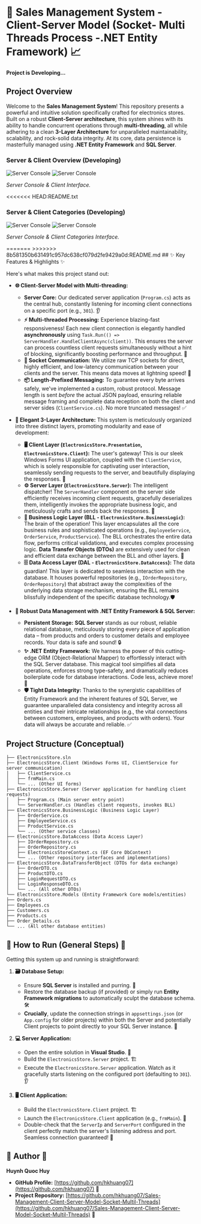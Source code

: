 # 🚀 Sales Management System - Client-Server Model (Socket- Multi Threads Process -.NET Entity Framework) 📈
**Project is Developing...**
## Project Overview

Welcome to the **Sales Management System**! This repository presents a powerful and intuitive solution specifically crafted for electronics stores. Built on a robust **Client-Server architecture**, this system shines with its ability to handle concurrent operations through **multi-threading**, all while adhering to a clean **3-Layer Architecture** for unparalleled maintainability, scalability, and rock-solid data integrity. At its core, data persistence is masterfully managed using **.NET Entity Framework** and **SQL Server**.
<p align="center">
  <h3>Server & Client Overview  (Developing) </h3>
  <img src="demo/server.jpg" alt="Server Console">
   <img src="demo/client.jpg" alt="Server Console">
   <p><em> Server Console & Client Interface.</em></p>
</p>
<<<<<<< HEAD:README.txt
<p align="center">
  <h3>Server & Client Categories  (Developing) </h3>
  <img src="demo/server01.jpg" alt="Server Console">
   <img src="demo/categories.jpg" alt="Server Console">
   <p><em> Server Console & Client Categories Interface.</em></p>
</p>
=======
>>>>>>> 8b581350b631491c957dc638cf079d2fe9429a0d:README.md
## ✨ Key Features & Highlights ✨

Here's what makes this project stand out:

* **🌐 Client-Server Model with Multi-threading:**
    * **Server Core:** Our dedicated server application (`Program.cs`) acts as the central hub, constantly listening for incoming client connections on a specific port (e.g., `301`). 👂
    * **⚡ Multi-threaded Processing:** Experience blazing-fast responsiveness! Each new client connection is elegantly handled **asynchronously** using `Task.Run(() => ServerHandler.HandleClientAsync(client))`. This ensures the server can process countless client requests simultaneously without a hint of blocking, significantly boosting performance and throughput. 🚀
    * **🔌 Socket Communication:** We utilize raw TCP sockets for direct, highly efficient, and low-latency communication between your clients and the server. This means data moves at lightning speed! 💨
    * **📦 Length-Prefixed Messaging:** To guarantee every byte arrives safely, we've implemented a custom, robust protocol. Message length is sent *before* the actual JSON payload, ensuring reliable message framing and complete data reception on both the client and server sides (`ClientService.cs`). No more truncated messages! ✅

* **📐 Elegant 3-Layer Architecture:**
    This system is meticulously organized into three distinct layers, promoting modularity and ease of development:
    * **🖥️ Client Layer (`ElectronicsStore.Presentation`, `ElectronicsStore.Client`):** The user's gateway! This is our sleek Windows Forms UI application, coupled with the `ClientService`, which is solely responsible for captivating user interaction, seamlessly sending requests to the server, and beautifully displaying the responses. 🎨
    * **⚙️ Server Layer (`ElectronicsStore.Server`):** The intelligent dispatcher! The `ServerHandler` component on the server side efficiently receives incoming client requests, gracefully deserializes them, intelligently invokes the appropriate business logic, and meticulously crafts and sends back the responses. 🧠
    * **🧠 Business Logic Layer (BLL - `ElectronicsStore.BusinessLogic`):** The brain of the operation! This layer encapsulates all the core business rules and sophisticated operations (e.g., `EmployeeService`, `OrderService`, `ProductService`). The BLL orchestrates the entire data flow, performs critical validations, and executes complex processing logic. **Data Transfer Objects (DTOs)** are extensively used for clean and efficient data exchange between the BLL and other layers. 🔄
    * **🗄️ Data Access Layer (DAL - `ElectronicsStore.DataAccess`):** The data guardian! This layer is dedicated to seamless interaction with the database. It houses powerful repositories (e.g., `IOrderRepository`, `OrderRepository`) that abstract away the complexities of the underlying data storage mechanism, ensuring the BLL remains blissfully independent of the specific database technology.🛡️

* **💾 Robust Data Management with .NET Entity Framework & SQL Server:**
    * **Persistent Storage:** **SQL Server** stands as our robust, reliable relational database, meticulously storing every piece of application data – from products and orders to customer details and employee records. Your data is safe and sound! 🔒
    * **✨ .NET Entity Framework:** We harness the power of this cutting-edge ORM (Object-Relational Mapper) to effortlessly interact with the SQL Server database. This magical tool simplifies all data operations, enforces strong type-safety, and dramatically reduces boilerplate code for database interactions. Code less, achieve more! 🚀
    * **🛡️ Tight Data Integrity:** Thanks to the synergistic capabilities of Entity Framework and the inherent features of SQL Server, we guarantee unparalleled data consistency and integrity across all entities and their intricate relationships (e.g., the vital connections between customers, employees, and products with orders). Your data will always be accurate and reliable. ✅

## Project Structure (Conceptual)
```
├── ElectronicsStore.sln
├── ElectronicsStore.Client (Windows Forms UI, ClientService for server communication)
│   ├── ClientService.cs
│   ├── frmMain.cs
│   └── ... (Other UI forms)
├── ElectronicsStore.Server (Server application for handling client requests)
│   ├── Program.cs (Main server entry point)
│   └── ServerHandler.cs (Handles client requests, invokes BLL)
├── ElectronicsStore.BusinessLogic (Business Logic Layer)
│   ├── OrderService.cs
│   ├── EmployeeService.cs
│   ├── ProductService.cs
│   └── ... (Other service classes)
├── ElectronicsStore.DataAccess (Data Access Layer)
│   ├── IOrderRepository.cs
│   ├── OrderRepository.cs
│   ├── ElectronicsStoreContext.cs (EF Core DbContext)
│   └── ... (Other repository interfaces and implementations)
├── ElectronicsStore.DataTransferObject (DTOs for data exchange)
│   ├── OrderDTO.cs
│   ├── ProductDTO.cs
│   ├── LoginRequestDTO.cs
│   ├── LoginResponseDTO.cs
│   └── ... (All other DTOs)
└── ElectronicsStore.Models (Entity Framework Core models/entities)
├── Orders.cs
├── Employees.cs
├── Customers.cs
├── Products.cs
├── Order_Details.cs
└── ... (All other database entities)
```

## 🚀 How to Run (General Steps) 🚀

Getting this system up and running is straightforward:

1.  **🗃️ Database Setup:**
    * Ensure **SQL Server** is installed and purring. 🐢
    * Restore the database backup (if provided) or simply run **Entity Framework migrations** to automatically sculpt the database schema. 🛠️
    * **Crucially**, update the connection strings in `appsettings.json` (or `App.config` for older projects) within both the Server and potentially Client projects to point directly to your SQL Server instance. 🔗

2.  **💻 Server Application:**
    * Open the entire solution in **Visual Studio**. 📂
    * Build the `ElectronicsStore.Server` project. 🏗️
    * Execute the `ElectronicsStore.Server` application. Watch as it gracefully starts listening on the configured port (defaulting to `301`). 👂

3.  **🖥️ Client Application:**
    * Build the `ElectronicsStore.Client` project. 🏗️
    * Launch the `ElectronicsStore.Client` application (e.g., `frmMain`). 🏁
    * Double-check that the `ServerIp` and `ServerPort` configured in the client perfectly match the server's listening address and port. Seamless connection guaranteed! 🤝

## 👤 Author 👤

**Huynh Quoc Huy**

* **GitHub Profile:** [https://github.com/hkhuang07](https://github.com/hkhuang07) 🌟
* **Project Repository:** [https://github.com/hkhuang07/Sales-Management-Client-Server-Model-Socket-Multil-Threads](https://github.com/hkhuang07/Sales-Management-Client-Server-Model-Socket-Multil-Threads) 🔗
